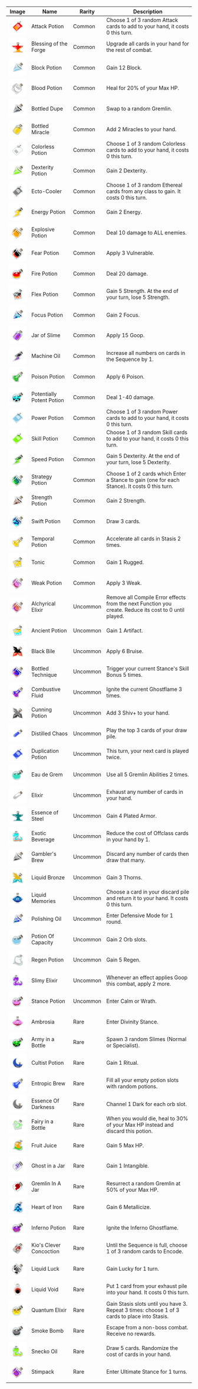 | Image | Name | Rarity | Description |
| ----- | ---- | ------ | ----------- |
| ![](slay-the-spire/potions/AttackPotion.png) | Attack Potion | Common | Choose 1 of 3 random Attack cards to add to your hand, it costs 0 this turn. |
| ![](slay-the-spire/potions/BlessingoftheForge.png) | Blessing of the Forge | Common | Upgrade all cards in your hand for the rest of combat. |
| ![](slay-the-spire/potions/BlockPotion.png) | Block Potion | Common | Gain 12 Block. |
| ![](slay-the-spire/potions/BloodPotion.png) | Blood Potion | Common | Heal for 20% of your Max HP. |
| ![](downfall/potions/BottledDupe.png) | Bottled Dupe | Common | Swap to a random Gremlin. |
| ![](slay-the-spire/potions/BottledMiracle.png) | Bottled Miracle | Common | Add 2 Miracles to your hand. |
| ![](slay-the-spire/potions/ColorlessPotion.png) | Colorless Potion | Common | Choose 1 of 3 random Colorless cards to add to your hand, it costs 0 this turn. |
| ![](slay-the-spire/potions/DexterityPotion.png) | Dexterity Potion | Common | Gain 2 Dexterity. |
| ![](downfall/potions/Ecto-Cooler.png) | Ecto-Cooler | Common | Choose 1 of 3 random Ethereal cards from any class to gain. It costs 0 this turn. |
| ![](slay-the-spire/potions/EnergyPotion.png) | Energy Potion | Common | Gain 2 Energy. |
| ![](slay-the-spire/potions/ExplosivePotion.png) | Explosive Potion | Common | Deal 10 damage to ALL enemies. |
| ![](slay-the-spire/potions/FearPotion.png) | Fear Potion | Common | Apply 3 Vulnerable. |
| ![](slay-the-spire/potions/FirePotion.png) | Fire Potion | Common | Deal 20 damage. |
| ![](slay-the-spire/potions/FlexPotion.png) | Flex Potion | Common | Gain 5 Strength. At the end of your turn, lose 5 Strength. |
| ![](slay-the-spire/potions/FocusPotion.png) | Focus Potion | Common | Gain 2 Focus. |
| ![](downfall/potions/JarofSlime.png) | Jar of Slime | Common | Apply 15 Goop. |
| ![](downfall/potions/MachineOil.png) | Machine Oil | Common | Increase all numbers on cards in the Sequence by 1. |
| ![](slay-the-spire/potions/PoisonPotion.png) | Poison Potion | Common | Apply 6 Poison. |
| ![](downfall/potions/PotentiallyPotentPotion.png) | Potentially Potent Potion | Common | Deal 1-40 damage. |
| ![](slay-the-spire/potions/PowerPotion.png) | Power Potion | Common | Choose 1 of 3 random Power cards to add to your hand, it costs 0 this turn. |
| ![](slay-the-spire/potions/SkillPotion.png) | Skill Potion | Common | Choose 1 of 3 random Skill cards to add to your hand, it costs 0 this turn. |
| ![](slay-the-spire/potions/SpeedPotion.png) | Speed Potion | Common | Gain 5 Dexterity. At the end of your turn, lose 5 Dexterity. |
| ![](downfall/potions/StrategyPotion.png) | Strategy Potion | Common | Choose 1 of 2 cards which Enter a Stance to gain (one for each Stance). It costs 0 this turn. |
| ![](slay-the-spire/potions/StrengthPotion.png) | Strength Potion | Common | Gain 2 Strength. |
| ![](slay-the-spire/potions/SwiftPotion.png) | Swift Potion | Common | Draw 3 cards. |
| ![](downfall/potions/TemporalPotion.png) | Temporal Potion | Common | Accelerate all cards in Stasis 2 times. |
| ![](downfall/potions/Tonic.png) | Tonic | Common | Gain 1 Rugged. |
| ![](slay-the-spire/potions/WeakPotion.png) | Weak Potion | Common | Apply 3 Weak. |
| ![](downfall/potions/AlchyricalElixir.png) | Alchyrical Elixir | Uncommon | Remove all Compile Error effects from the next Function you create. Reduce its cost to 0 until played. |
| ![](slay-the-spire/potions/AncientPotion.png) | Ancient Potion | Uncommon | Gain 1 Artifact. |
| ![](downfall/potions/BlackBile.png) | Black Bile | Uncommon | Apply 6 Bruise. |
| ![](downfall/potions/BottledTechnique.png) | Bottled Technique | Uncommon | Trigger your current Stance's Skill Bonus 5 times. |
| ![](downfall/potions/CombustiveFluid.png) | Combustive Fluid | Uncommon | Ignite the current Ghostflame 3 times. |
| ![](slay-the-spire/potions/CunningPotion.png) | Cunning Potion | Uncommon | Add 3 Shiv+ to your hand. |
| ![](slay-the-spire/potions/DistilledChaos.png) | Distilled Chaos | Uncommon | Play the top 3 cards of your draw pile. |
| ![](slay-the-spire/potions/DuplicationPotion.png) | Duplication Potion | Uncommon | This turn, your next card is played twice. |
| ![](downfall/potions/EaudeGrem.png) | Eau de Grem | Uncommon | Use all 5 Gremlin Abilities 2 times. |
| ![](slay-the-spire/potions/Elixir.png) | Elixir | Uncommon | Exhaust any number of cards in your hand. |
| ![](slay-the-spire/potions/EssenceofSteel.png) | Essence of Steel | Uncommon | Gain 4 Plated Armor. |
| ![](downfall/potions/ExoticBeverage.png) | Exotic Beverage | Uncommon | Reduce the cost of Offclass cards in your hand by 1. |
| ![](slay-the-spire/potions/GamblersBrew.png) | Gambler's Brew | Uncommon | Discard any number of cards then draw that many. |
| ![](slay-the-spire/potions/LiquidBronze.png) | Liquid Bronze | Uncommon | Gain 3 Thorns. |
| ![](slay-the-spire/potions/LiquidMemories.png) | Liquid Memories | Uncommon | Choose a card in your discard pile and return it to your hand. It costs 0 this turn. |
| ![](downfall/potions/PolishingOil.png) | Polishing Oil | Uncommon | Enter Defensive Mode for 1 round. |
| ![](slay-the-spire/potions/PotionOfCapacity.png) | Potion Of Capacity | Uncommon | Gain 2 Orb slots. |
| ![](slay-the-spire/potions/RegenPotion.png) | Regen Potion | Uncommon | Gain 5 Regen. |
| ![](downfall/potions/SlimyElixir.png) | Slimy Elixir | Uncommon | Whenever an effect applies Goop this combat, apply 2 more. |
| ![](slay-the-spire/potions/StancePotion.png) | Stance Potion | Uncommon | Enter Calm or Wrath. |
| ![](slay-the-spire/potions/Ambrosia.png) | Ambrosia | Rare | Enter Divinity Stance. |
| ![](downfall/potions/ArmyinaBottle.png) | Army in a Bottle | Rare | Spawn 3 random Slimes (Normal or Specialist). |
| ![](slay-the-spire/potions/CultistPotion.png) | Cultist Potion | Rare | Gain 1 Ritual. |
| ![](slay-the-spire/potions/EntropicBrew.png) | Entropic Brew | Rare | Fill all your empty potion slots with random potions. |
| ![](slay-the-spire/potions/EssenceOfDarkness.png) | Essence Of Darkness | Rare | Channel 1 Dark for each orb slot. |
| ![](slay-the-spire/potions/FairyinaBottle.png) | Fairy in a Bottle | Rare | When you would die, heal to 30% of your Max HP instead and discard this potion. |
| ![](slay-the-spire/potions/FruitJuice.png) | Fruit Juice | Rare | Gain 5 Max HP. |
| ![](slay-the-spire/potions/GhostinaJar.png) | Ghost in a Jar | Rare | Gain 1 Intangible. |
| ![](downfall/potions/GremlinInAJar.png) | Gremlin In A Jar | Rare | Resurrect a random Gremlin at 50% of your Max HP. |
| ![](slay-the-spire/potions/HeartofIron.png) | Heart of Iron | Rare | Gain 6 Metallicize. |
| ![](downfall/potions/InfernoPotion.png) | Inferno Potion | Rare | Ignite the Inferno Ghostflame. |
| ![](downfall/potions/KiosCleverConcoction.png) | Kio's Clever Concoction | Rare | Until the Sequence is full, choose 1 of 3 random cards to Encode. |
| ![](downfall/potions/LiquidLuck.png) | Liquid Luck | Rare | Gain Lucky for 1 turn. |
| ![](downfall/potions/LiquidVoid.png) | Liquid Void | Rare | Put 1 card from your exhaust pile into your hand. It costs 0 this turn. |
| ![](downfall/potions/QuantumElixir.png) | Quantum Elixir | Rare | Gain Stasis slots until you have 3. Repeat 3 times: choose 1 of 3 cards to place into Stasis. |
| ![](slay-the-spire/potions/SmokeBomb.png) | Smoke Bomb | Rare | Escape from a non-boss combat. Receive no rewards. |
| ![](slay-the-spire/potions/SneckoOil.png) | Snecko Oil | Rare | Draw 5 cards. Randomize the cost of cards in your hand. |
| ![](downfall/potions/Stimpack.png) | Stimpack | Rare | Enter Ultimate Stance for 1 turns. |

